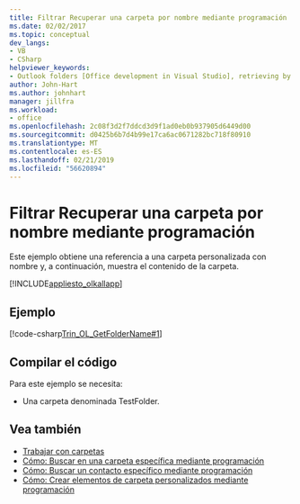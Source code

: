 ```yaml
---
title: Filtrar Recuperar una carpeta por nombre mediante programación
ms.date: 02/02/2017
ms.topic: conceptual
dev_langs:
- VB
- CSharp
helpviewer_keywords:
- Outlook folders [Office development in Visual Studio], retrieving by name
author: John-Hart
ms.author: johnhart
manager: jillfra
ms.workload:
- office
ms.openlocfilehash: 2c08f3d2f7ddcd3d9f1ad0eb0b937905d6449d00
ms.sourcegitcommit: d0425b6b7d4b99e17ca6ac0671282bc718f80910
ms.translationtype: MT
ms.contentlocale: es-ES
ms.lasthandoff: 02/21/2019
ms.locfileid: "56620894"
---
```

# <a name="how-to-programmatically-retrieve-a-folder-by-name"></a>Filtrar Recuperar una carpeta por nombre mediante programación
  Este ejemplo obtiene una referencia a una carpeta personalizada con nombre y, a continuación, muestra el contenido de la carpeta.

 [!INCLUDE[appliesto_olkallapp](../vsto/includes/appliesto-olkallapp-md.md)]

## <a name="example"></a>Ejemplo
 [!code-csharp[Trin_OL_GetFolderName#1](../vsto/codesnippet/CSharp/Trin_OL_GetFolderName/thisaddin.cs#1)]

## <a name="compile-the-code"></a>Compilar el código
 Para este ejemplo se necesita:

-   Una carpeta denominada TestFolder.

## <a name="see-also"></a>Vea también
- [Trabajar con carpetas](../vsto/working-with-folders.md)
- [Cómo: Buscar en una carpeta específica mediante programación](../vsto/how-to-programmatically-search-within-a-specific-folder.md)
- [Cómo: Buscar un contacto específico mediante programación](../vsto/how-to-programmatically-search-for-a-specific-contact.md)
- [Cómo: Crear elementos de carpeta personalizados mediante programación](../vsto/how-to-programmatically-create-custom-folder-items.md)
